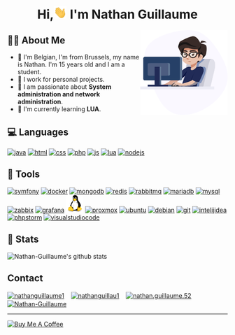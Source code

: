 <h1 align="center">Hi,<img src="https://raw.githubusercontent.com/ABSphreak/ABSphreak/master/gifs/Hi.gif" width="30px" /> I'm Nathan Guillaume</h1>
<img align='right' src="https://github.com/Nathan-Guillaume/Nathan-Guillaume.be/blob/main/public/assets/img/me.png?raw=true" width="200">

## 🤷‍♂️ About Me

- 🔎 I'm Belgian, I'm from Brussels, my name is Nathan. I'm 15 years old and I am a student.
- 🔭 I work for personal projects.
- 💖 I am passionate about **System administration and network administration**.
- 🌱 I'm currently learning **LUA**.

## 💻 Languages

<p align="left">
  <a href="https://www.java.com/" target="_blank"> <img src="https://cdn.worldvectorlogo.com/logos/jee-3.svg" alt="java" width="40" height="40"/></a> 
  <a href="" target="_blank"> <img src="https://cdn.worldvectorlogo.com/logos/html5.svg" alt="html" width="40" height="40"/></a> 
  <a href="" target="_blank"> <img src="https://upload.wikimedia.org/wikipedia/commons/d/d5/CSS3_logo_and_wordmark.svg" alt="css" width="40" height="40"/></a> 
  <a href="" target="https://www.php.net/"> <img src="https://cdn.worldvectorlogo.com/logos/php-1.svg" alt="php" width="40" height="40"/></a> 
  <a href="https://www.javascript.com/" target="_blank"> <img src="https://cdn.worldvectorlogo.com/logos/logo-javascript.svg" alt="js" width="40" height="40"/></a> 
  <a href="https://lua.org/" target="_blank"> <img src="https://cdn.worldvectorlogo.com/logos/lua-5.svg" alt="lua" width="40" height="40"/></a>
  <a href="https://nodejs.org/" target="_blank"> <img src="https://cdn.worldvectorlogo.com/logos/nodejs-icon.svg" alt="nodejs" width="40" height="40"/></a>
</p>

## :wrench: Tools

<p align="left">
  <a href="" target="https://symfony.com/"> <img src="https://cdn.worldvectorlogo.com/logos/symfony.svg" alt="symfony" width="40" height="40"/></a> 
  <a href="https://www.docker.com/" target="_blank"> <img src="https://cdn.worldvectorlogo.com/logos/docker.svg" alt="docker" width="40" height="40"/></a> 
  <a href="https://www.mongodb.com/" target="_blank"> <img src="https://cdn.worldvectorlogo.com/logos/mongodb-icon-1.svg" alt="mongodb" width="40" height="40"/></a> 
  <a href="https://redis.io/" target="_blank"> <img src="https://cdn.worldvectorlogo.com/logos/redis.svg" alt="redis" width="40" height="40"/></a> 
  <a href="https://www.rabbitmq.com/" target="_blank"> <img src="https://cdn.worldvectorlogo.com/logos/rabbitmq.svg" alt="rabbitmq" width="40" height="40"/></a> 
  <a href="https://mariadb.org/" target="_blank"> <img src="https://cdn.worldvectorlogo.com/logos/mariadb.svg" alt="mariadb" width="40" height="40"/></a> 
  <a href="https://www.mysql.com/" target="_blank"> <img src="https://cdn.worldvectorlogo.com/logos/mysql-6.svg" alt="mysql" width="40" height="40"/></a> 
  <a href="https://www.zabbix.com/" target="_blank"> <img src="https://cdn.worldvectorlogo.com/logos/zabbix-1.svg" alt="zabbix" width="40" height="40"/></a> 
  <a href="https://grafana.com/" target="_blank"> <img src="https://cdn.worldvectorlogo.com/logos/grafana.svg" alt="grafana" width="40" height="40"/></a> 
  <a href="https://www.linux.org/" target="_blank"> <img src="https://raw.githubusercontent.com/devicons/devicon/master/icons/linux/linux-original.svg" alt="linux" width="40" height="40"/></a> 
  <a href="https://www.proxmox.com/" target="_blank"> <img src="https://i0.wp.com/homputersecurity.com/wp-content/uploads/2020/06/proxmox-2.png?ssl=1" alt="proxmox" width="40" height="40"/></a> 
  <a href="https://ubuntu.com/" target="_blank"> <img src="https://cdn.worldvectorlogo.com/logos/ubuntu-4.svg" alt="ubuntu" width="40" height="40"/></a> 
  <a href="https://www.debian.org/" target="_blank"> <img src="https://cdn.worldvectorlogo.com/logos/debian-2.svg" alt="debian" width="40" height="40"/></a> 
  <a href="https://git-scm.com/" target="_blank"> <img src="https://cdn.worldvectorlogo.com/logos/git-icon.svg" alt="git" width="40" height="40"/></a> 
  <a href="https://www.jetbrains.com/" target="_blank"> <img src="https://cdn.worldvectorlogo.com/logos/intellij-idea-1.svg" alt="intelijidea" width="40" height="40"/></a> 
  <a href="https://www.jetbrains.com/" target="_blank"> <img src="https://cdn.worldvectorlogo.com/logos/phpstorm-1.svg" alt="phpstorm" width="40" height="40"/></a> 
  <a href="https://code.visualstudio.com/" target="_blank"> <img src="https://cdn.worldvectorlogo.com/logos/visual-studio-code-1.svg" alt="visualstudiocode" width="40" height="40"/></a> 
</p>

## 📢 Stats

![Nathan-Guillaume's github stats](https://github-readme-stats.vercel.app/api?username=Nathan-Guillaume&theme=graywhite&show_icons=true)

## Contact
<p align="left">
  <a href="https://www.instagram.com/nathanguillaume1/" target="blank"><img align="center" src="https://cdn.jsdelivr.net/npm/simple-icons@3.0.1/icons/instagram.svg" alt="nathanguillaume1" height="40" width="40" /></a> &nbsp;&nbsp;
  <a href="https://twitter.com/nathanguillau1" target="blank"><img align="center" src="https://cdn.jsdelivr.net/npm/simple-icons@3.0.1/icons/twitter.svg" alt="nathanguillau1" height="40" width="40" /></a> &nbsp;&nbsp;
  <a href="https://www.facebook.com/nathan.guillaume.52" target="blank"><img align="center" src="https://cdn.jsdelivr.net/npm/simple-icons@3.0.1/icons/facebook.svg" alt="nathan.guillaume.52" height="40" width="40" /></a> &nbsp;&nbsp;
  <a href="https://www.youtube.com/c/Nathan-Guillaume" target="blank"><img align="center" src="https://cdn.jsdelivr.net/npm/simple-icons@v3/icons/youtube.svg" alt="Nathan-Guillaume" height="40" width="40" /></a> &nbsp;&nbsp;
</p>

---

<p align="left">
  <a href="https://www.buymeacoffee.com/NathanGuillaume" target="_blank"><img src="https://cdn.buymeacoffee.com/buttons/default-orange.png" alt="Buy Me A Coffee" height="23" width="100" style="border-radius:2px" />
</p>
